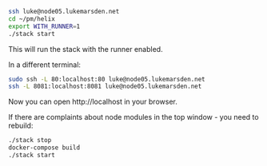 ```bash
ssh luke@node05.lukemarsden.net
cd ~/pm/helix
export WITH_RUNNER=1
./stack start
```

This will run the stack with the runner enabled.

In a different terminal:

```bash
sudo ssh -L 80:localhost:80 luke@node05.lukemarsden.net
ssh -L 8081:localhost:8081 luke@node05.lukemarsden.net
```

Now you can open http://localhost in your browser.

If there are complaints about node modules in the top window - you need to rebuild:

```bash
./stack stop
docker-compose build
./stack start
```
